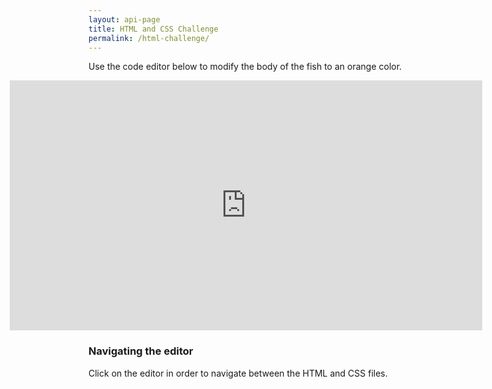 ```yaml
---
layout: api-page
title: HTML and CSS Challenge
permalink: /html-challenge/
---
```


Use the code editor below to modify the body of the fish to an orange color.

<iframe src="https://embed.plnkr.co/hbQCmy9BQ5BWcMvcAmZB?show=app,preview"
        frameborder="0"
        width="150%"
        height="400px"
        style="margin: 0 auto; display: block; margin-left:-25%;" onload="access"></iframe>

<div id="test"></div>

<script>
function access() {
   var iframe = document.getElementById("iframe");
   var innerDoc = iframe.contentDocument || iframe.contentWindow.document;
   console.log(innerDoc.body);
   console.log(innerDoc.getElementsByClassName("fin")[0].style.backgroundColor);
   console.log(innerDoc.getElementsByClassName("fish-body")[0].style.backgroundColor);
   console.log(innerDoc.getElementsByClassName("fin")[1].style.backgroundColor);

}
</script>
### Navigating the editor
Click on the editor in order to navigate between the HTML and CSS files.


